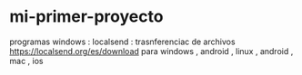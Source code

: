 # mi-primer-proyecto 
programas windows : 
localsend : trasnferenciac de archivos https://localsend.org/es/download  para windows , android , linux , android , mac , ios 
